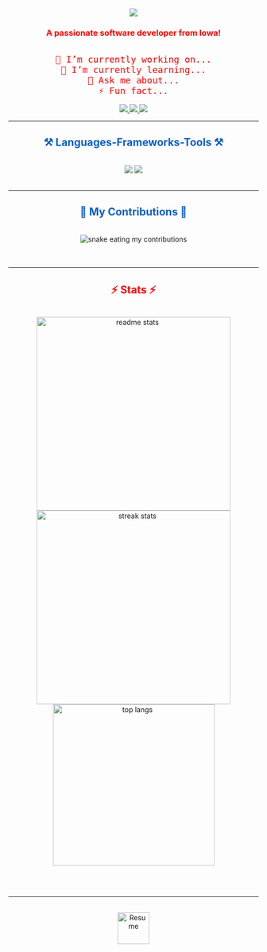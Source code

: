 <h1 align="center">
  <img src="https://readme-typing-svg.herokuapp.com/?font=Silkscreen&size=35&center=true&vCenter=true&width=500&height=70&duration=4000&lines=Hi+There!+%F0%9F%91%8B;+I'm+Arif+Saliu!&color=0b5dcb" />
</h1>

<h3 align="center" style="color:#FF0000">A passionate software developer from Iowa!</h3>
<br/>
<div align="center" style="color:#FF0000; font-family: 'Share Tech Mono', monospace; font-size:18px">
 🔭 I’m currently working on...<br/>
 🌱 I’m currently learning...<br/>
💬 Ask me about...<br/>
⚡ Fun fact...<br/>
</div>
<br/>

<div align="center"> 
  <a href="mailto:arifsaliutech@gmail.com">
    <img src="https://img.shields.io/badge/Gmail-FF0000?style=for-the-badge&logo=gmail&logoColor=FFFFFF" />
  </a>
  <a href="https://linkedin.com/in/arifsaliu" target="_blank">
    <img src="https://img.shields.io/badge/LinkedIn-0b5dcb?style=for-the-badge&logo=linkedin&logoColor=FFFFFF" />
  </a>
  <a href="https://github.com/arifsaliu" target="_blank">
    <img src="https://img.shields.io/badge/Portfolio-f59800?style=for-the-badge&logo=github&logoColor=FFFFFF" />
  </a>
</div>

<hr/>

<h2 align="center" style="color:#0b5dcb">⚒️ Languages-Frameworks-Tools ⚒️</h2>
<br/>
<div align="center">
  <img src="https://skillicons.dev/icons?i=html,css,vscode,github" />
  <img src="https://skillicons.dev/icons?i=python,javascript,typescript,java" /><br>
</div>

<br/>
<hr/>

<div align="center">
  <h2 style="color:#0b5dcb">🐍 My Contributions 🐍</h2>
  <br>
  <img alt="snake eating my contributions" src="https://raw.githubusercontent.com/arifsaliu/snake/output/github-contribution-grid-snake.svg?color_snake=0b5dcb&color_dots=0b5dcb" />
  <br/><br/><br/>
</div>

<hr/>

<h2 align="center" style="color:#FF0000">⚡ Stats ⚡</h2>
<br>
<div align=center>
  <img width="390" src="https://github-readme-stats.vercel.app/api?username=arifsaliu&count_private=true&show_icons=true&theme=dark&title_color=d4d4d4&icon_color=d4d4d4&text_color=d4d4d4&bg_color=0b5dcb&rank_icon=github&border_radius=10" alt="readme stats" />
  <img width="390" src="https://github-readme-streak-stats.herokuapp.com/?user=arifsaliu&theme=dark&stroke=d4d4d4&ring=ababab&currStreakLabel=d4d4d4&sideLabels=d4d4d4&dates=d4d4d4&border_radius=10&background=0b5dcb" alt="streak stats" />
  <br/>
  <img width="325" align="center" src="https://github-readme-stats.vercel.app/api/top-langs/?username=arifsaliu&hide=HTML&langs_count=8&layout=compact&theme=dark&title_color=d4d4d4&text_color=d4d4d4&bg_color=0b5dcb&border_radius=10" alt="top langs" />
</div>

<br/><br/>
<hr/>
<br/>
<div align="center">
  <a href="https://github.com/arifsaliu/resume/blob/main/Arif%20Saliu%20Resume.pdf" target="_blank">
    <img height="64" style="border:0px;height:64px;" 
      src="https://camo.githubusercontent.com/64294debfa11ea355ac5715acc38ee3a59e33034d1ed6645cdcb726286c2cf0b/68747470733a2f2f73746f726167652e6b6f2d66692e636f6d2f63646e2f6b6f6669312e706e673f763d33" 
      alt="Resume" />
  </a>
</div>
